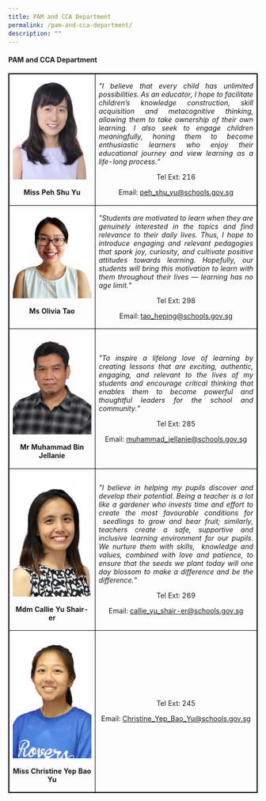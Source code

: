 ```yaml
---
title: PAM and CCA Department
permalink: /pam-and-cca-department/
description: ""
---
```

<h4><strong>PAM and CCA Department</strong></h4>
<table style="border-collapse: collapse; width: 100%; border:1px solid black;">
<tbody>
<tr>
<td style="width: 33.3333%; text-align: center; border:1px solid black;">
<img style="width:100%;" src="/images/pam1.jpg">
<p><strong>Miss Peh Shu Yu</strong></p>
</td>
<td style="width: 50%; text-align: justify; border:1px solid black;">
<p><em>"I believe that every child has unlimited possibilities. As an educator, I hope to facilitate children&rsquo;s knowledge construction, skill acquisition and metacognitive thinking, allowing them to take ownership of their own learning. I also seek to engage children meaningfully, honing them to become enthusiastic learners who enjoy their educational journey and view learning as a life-long process."</em></p>
<p style="width: 100%; text-align: center;">Tel Ext: 216</p>
<p style="width: 100%; text-align: center;">Email:&nbsp;<a href="mailto:peh_shu_yu@schools.gov.sg">peh_shu_yu@schools.gov.sg</a></p>
</td>
</tr>
<tr>
<td style="width: 33.3333%; text-align: center; border:1px solid black;">
<img style="width:100%;" src="/images/pam5.jpg">
<p><strong>Ms Olivia Tao</strong></p>
</td>
<td style="width: 50%; text-align: justify; border:1px solid black;">
<p><em>"Students are motivated to learn when they are genuinely interested in the topics and find relevance to their daily lives. Thus, I hope to introduce engaging and relevant pedagogies that spark joy, curiosity, and cultivate positive attitudes towards learning. Hopefully, our students will bring this motivation to learn with them throughout their lives &mdash; learning has no age limit."</em></p>
<p style="width: 100%; text-align: center;">Tel Ext: 298</p>
<p style="width: 100%; text-align: center;">Email:&nbsp;<a href="mailto:tao_heping@schools.gov.sg">tao_heping@schools.gov.sg</a></p>
</td>
</tr>
<tr>
<td style="width: 33.3333%; text-align: center; border:1px solid black;">
<img style="width:100%;" src="/images/pam7.jpg">
<p><strong>Mr Muhammad Bin Jellanie</strong></p>
</td>
<td style="width: 50%; text-align: justify; border:1px solid black;">
<p><em>"To inspire a lifelong love of learning by creating lessons that are exciting, authentic, engaging, and relevant to the lives of my students and encourage critical thinking that enables them to become powerful and thoughtful leaders for the school and community."</em></p>
<p style="width: 100%; text-align: center;">Tel Ext: 285</p>
<p style="width: 100%; text-align: center;">Email:&nbsp;<a href="mailto:muhammad_jellanie@schools.gov.sg">muhammad_jellanie@schools.gov.sg</a></p>
</td>
</tr>
<tr>
<td style="width: 33.3333%; text-align: center; border:1px solid black;">
<img style="width:100%;" src="/images/pam2.png">
<p><strong>Mdm Callie Yu Shair-er</strong></p>
</td>
<td style="width: 50%; text-align: justify; border:1px solid black;">
<p><em>"I believe in helping my pupils discover and develop their potential. Being a teacher is a lot like a gardener who invests time and effort to create the most favourable conditions for &nbsp;seedlings to grow and bear fruit; similarly, teachers create a safe, supportive and inclusive learning environment for our pupils. We nurture them with skills,&nbsp; knowledge and values, combined with love and patience, to ensure that the seeds we plant today will one day blossom to make a difference and be the difference."</em></p>
<p style="width: 100%; text-align: center;">Tel Ext: 269</p>
<p style="width: 100%; text-align: center;">Email:&nbsp;<a href="mailto:callie_yu_shair-er@schools.gov.sg">callie_yu_shair-er@schools.gov.sg</a></p>
</td>
</tr>
<tr>
<td style="width: 33.3333%; text-align: center; border:1px solid black;">
<img style="width:100%;" src="/images/CHRISTINE.jpg">
<p><strong>Miss Christine Yep Bao Yu</strong></p>
</td>
<td style="width: 50%; text-align: justify; border:1px solid black;">
<p><em></em></p>
<p style="width: 100%; text-align: center;">Tel Ext: 245</p>
<p style="width: 100%; text-align: center;">Email:&nbsp;<a href="mailto:Christine_Yep_Bao_Yu@schools.gov.sg">Christine_Yep_Bao_Yu@schools.gov.sg</a></p>
</td>
</tr>
</tbody>
</table>